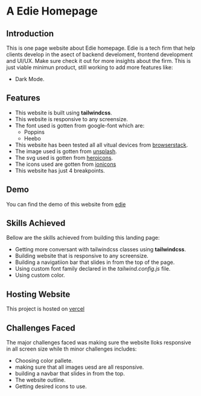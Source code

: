 # A Edie Homepage

## Introduction

This is one page website about Edie homepage. Edie is a tech firm that help clients develop in the asect of backend develoment, frontend development and UI/UX. Make sure check it out for more insights about the firm.
This is just viable minimun product, still working to add more features like:

* Dark Mode.

## Features

* This website is built using **tailwindcss**.
* This website is responsive to any screensize.
* The font used is gotten from google-font which are:
  * Poppins
  * Heebo
* This website has been tested all all vitual devices from [browserstack](www.browserstack.com).
* The image used is gotten from [unsplash](www.unsplash.com).
* The svg used is gotten from [heroicons](www.heroicons.com).
* The icons used are gotten from [ionicons](ionic.io)
* This website has just 4 breakpoints.

## Demo

You can find the demo of this website from [edie](https://edie.vercel.app)

## Skills Achieved

Bellow are the skills achieved from building this landing page:

* Getting more conversant with tailwindcss classes using **tailwindcss**.
* Building website that is responsive to any screensize.
* Building a navigatiion bar that slides in from the top of the page.
* Using custom font family declared in the *tailwind.config.js* file.
* Using custom color.

## Hosting Website

This project is hosted on [vercel](www.vercel.com)

## Challenges Faced

The major challenges faced was making sure the website lloks responsive in all screen size while th minor challenges includes:

* Choosing color pallete.
* making sure that all images uesd are all responsive.
* building a navbar that slides in from the top.
* The website outline.
* Getting desired icons to use.
